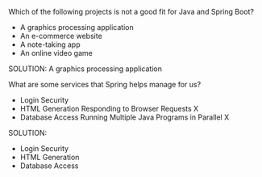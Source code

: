 Which of the following projects is not a good fit for Java and Spring Boot?
 
- A graphics processing application
- An e-commerce website
- A note-taking app
- An online video game

SOLUTION: A graphics processing application


What are some services that Spring helps manage for us?

- Login Security
- HTML Generation
Responding to Browser Requests X
- Database Access
Running Multiple Java Programs in Parallel X

SOLUTION:
- Login Security
- HTML Generation
- Database Access
